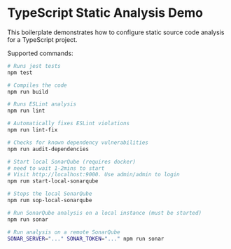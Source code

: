 # TypeScript Static Analysis Demo

This boilerplate demonstrates how to configure
static source code analysis for a TypeScript project.

Supported commands:

```bash
# Runs jest tests
npm test

# Compiles the code
npm run build

# Runs ESLint analysis
npm run lint

# Automatically fixes ESLint violations
npm run lint-fix

# Checks for known dependency vulnerabilities
npm run audit-dependencies

# Start local SonarQube (requires docker)
# need to wait 1-2mins to start
# Visit http://localhost:9000. Use admin/admin to login
npm rum start-local-sonarqube

# Stops the local SonarQube
npm rum sop-local-sonarqube

# Run SonarQube analysis on a local instance (must be started)
npm run sonar

# Run analysis on a remote SonarQube
SONAR_SERVER="..." SONAR_TOKEN="..." npm run sonar
```
